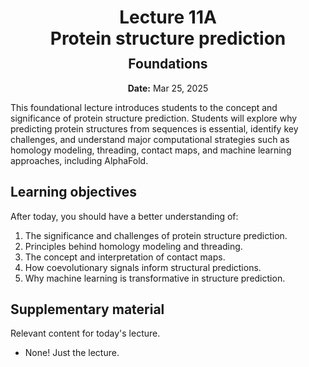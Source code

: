 <h1 style="margin-bottom: 0.4em; text-align: center;">
    <b>Lecture 11A</b><br>
    Protein structure prediction
</h1>
<h2 style="margin-top: 0.0em; text-align: center;">
    Foundations
</h2>
<p style="text-align: center;">
    <b>Date:</b> Mar 25, 2025
</p>

This foundational lecture introduces students to the concept and significance of protein structure prediction. Students will explore why predicting protein structures from sequences is essential, identify key challenges, and understand major computational strategies such as homology modeling, threading, contact maps, and machine learning approaches, including AlphaFold.

## Learning objectives

After today, you should have a better understanding of:

1.  The significance and challenges of protein structure prediction.
2.  Principles behind homology modeling and threading.
3.  The concept and interpretation of contact maps.
4.  How coevolutionary signals inform structural predictions.
5.  Why machine learning is transformative in structure prediction.

## Supplementary material

Relevant content for today's lecture.

-   None! Just the lecture.

<!-- ## Presentation

-   **View:** [slides.com/aalexmmaldonado/biosc1540-l11a](https://slides.com/aalexmmaldonado/biosc1540-l11a)
-   **Live link:** [slides.com/d/nZdKKIA/live](https://slides.com/d/nZdKKIA/live)
-   **Download:** [biosc1540-l11a.pdf](/lectures/11A/biosc1540-l11a.pdf)

<iframe src="https://slides.com/aalexmmaldonado/biosc1540-l11a/embed?byline=hidden&share=hidden" width="100%" height="600" title="BIOSC 1540: Lecture 11A" scrolling="no" frameborder="0" webkitallowfullscreen mozallowfullscreen allowfullscreen></iframe>

Why Predict Protein Structures?

    Biological significance and practical applications.

Challenges in Structure Prediction

    Complexity, limitations, and accuracy issues.

Homology Modeling

    Conceptual overview and practical relevance.

Threading (Fold Recognition)

    When and why threading is preferred.

Contact Maps and Coevolution

    How contacts inform structure predictions.

Machine Learning in Structure Prediction

    AlphaFold’s approach and impact.

-->
